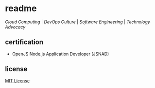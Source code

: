 # readme

_Cloud Computing_ | _DevOps Culture_ | _Software Engineering_ | _Technology Advocacy_

## certification

- OpenJS Node.js Application Developer (JSNAD)

## license

[MIT License][license]

[license]: https://github.com/fredbelotte/fredbelotte
